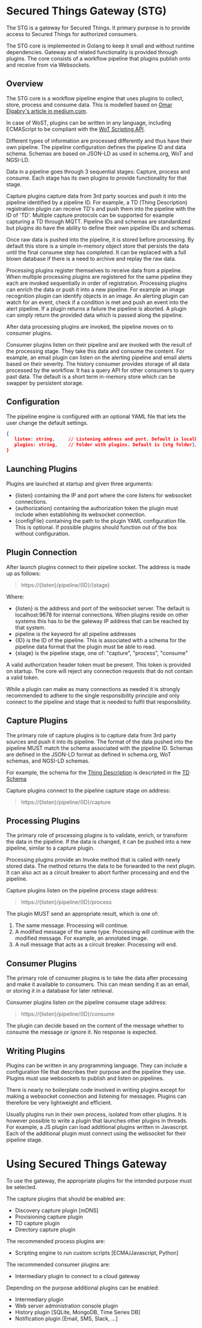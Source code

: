 # Secured Things Gateway (STG)

The STG is a gateway for Secured Things. It primary purpose is to provide access to Secured Things for authorized consumers.

The STG core is implemented in Golang to keep it small and without runtime dependencies. Gateway and related functionality is provided through plugins. The core consists of a workflow pipeline that plugins publish onto and receive from via Websockets.

## Overview 
The STG core is a workflow pipeline engine that uses plugins to collect, store, process and consume data. This is modelled based on [Omar Elgabry's article in medium.com](https://medium.com/omarelgabrys-blog/data-pipelines-8bc38c89f501). 

In case of WoST, plugins can be written in any language, including ECMAScript to be compliant with the [WoT Scripting API](https://www.w3.org/TR/wot-architecture/#sec-scripting-api). 

Different types of information are processed differently and thus have their own pipeline. The pipeline configuration defines the pipeline ID and data schema. Schemas are based on JSON-LD as used in schema.org, WoT and NGSI-LD.

Data in a pipeline goes through 3 sequential stages: Capture, process and consume. Each stage has its own plugins to provide functionality for that stage. 

Capture plugins capture data from 3rd party sources and push it into the pipeline identified by a pipeline ID. For example, a TD (Thing Description) registration plugin can receive TD's and push them into the pipeline with the ID of 'TD'. Multiple capture protocols can be supported for example capturing a TD through MQTT. Pipeline IDs and schemas are standardized but plugins do have the ability to define their own pipeline IDs and schemas.

Once raw data is pushed into the pipeline, it is stored before processing. By default this store is a simple in-memory object store that persists the data until the final consume step has completed. It can be replaced with a full blown database if there is a need to archive and replay the raw data. 

Processing plugins register themselves to receive data from a pipeline. When multiple processing plugins are registered for the same pipeline they each are invoked sequentially in order of registration. Processing plugins can enrich the data or push it into a new pipeline. For example an image recognition plugin can identify objects in an image. An alerting plugin can watch for an event, check if a condition is met and push an event into the alert pipeline. If a plugin returns a failure the pipeline is aborted. A plugin can simply return the provided data which is passed along the pipeline.

After data processing plugins are invoked, the pipeline moves on to consumer plugins.

Consumer plugins listen on their pipeline and are invoked with the result of the processing stage. They take this data and consume the content. For example, an email plugin can listen on the alerting pipeline and email alerts based on their severity. 
The history consumer provides storage of all data processed by the workflow. It has a query API for other consumers to query past data. The default is a short term in-memory store which can be swapper by persistent storage.


## Configuration

The pipeline engine is configured with an optional YAML file that lets the user change the default settings.

```json
{
   listen: string,     // Listening address and port. Default is localhost:9678
   plugins: string,    // Folder with plugins. Default is {stg folder}/plugins
}
```

## Launching Plugins

Plugins are launched at startup and given three arguments: 
* {listen} containing the IP and port where the core listens for websocket connections.
* {authorization} containing the authorization token the plugin must include when establishing its websocket connection.
* {configFile} containing the path to the plugin YAML configuration file. This is optional. If possible plugins should function out of the box without configuration.

## Plugin Connection

After launch plugins connect to their pipeline socket. The address is made up as follows:
> https://{listen}/pipeline/{ID}/{stage}

Where:
* {listen} is the address and port of the websocket server. The default is localhost:9678 for internal connections. When plugins reside on other systems this has to be the gateway IP address that can be reached by that system.
* pipeline is the keyword for all pipeline addresses
* {ID} is the ID of the pipeline. This is associated with a schema for the pipeline data format that the plugin must be able to read.
* {stage} is the pipeline stage, one of: "capture", "process", "consume"

A valid authorization header token must be present. This token is provided on startup. The core will reject any connection requests that do not contain a valid token.

While a plugin can make as many connections as needed it is strongly recommended to adhere to the single responsibility principle and only connect to the pipeline and stage that is needed to fulfil that responsibility. 

## Capture Plugins

The primary role of capture plugins is to capture data from 3rd party sources and push it into its pipeline. The format of the data pushed into the pipeline MUST match the schema associated with the pipeline ID. Schemas are defined in the JSON-LD format as defined in schema.org, WoT schemas, and NGSI-LD schemas. 

For example, the schema for the [Thing Description](https://www.w3.org/TR/wot-thing-description/#behavior-data) is descripted in the [TD Schema](https://www.w3.org/TR/wot-thing-description/#json-schema-for-validation)

Capture plugins connect to the pipeline capture stage on address:
> https://{listen}/pipeline/{ID}/capture

## Processing Plugins

The primary role of processing plugins is to validate, enrich, or transform the data in the pipeline. If the data is changed, it can be pushed into a new pipeline, similar to a capture plugin.

Processing plugins provide an Invoke method that is called with newly stored data. The method returns the data to be forwarded to the next plugin. It can also act as a circuit breaker to abort further processing and end the pipeline.  

Capture plugins listen on the pipeline process stage address:
> https://{listen}/pipeline/{ID}/process


The plugin MUST send an appropriate result, which is one of:
1. The same message. Processing will continue.
2. A modified message of the same type. Processing will continue with the modified message. For example, an annotated image.
3. A null message that acts as a circuit breaker. Processing will end.


## Consumer Plugins

The primary role of consumer plugins is to take the data after processing and make it available to consumers. This can mean sending it as an email, or storing it in a database for later retrieval.  

Consumer plugins listen on the pipeline consume stage address:
> https://{listen}/pipeline/{ID}/consume

The plugin can decide based on the content of the message whether to consume the message or ignore it. No response is expected.


## Writing Plugins

Plugins can be written in any programming language. They can include a configuration file that describes their purpose and the pipeline they use. Plugins must use websockets to publish and listen on pipelines. 

There is nearly no boilerplate code involved in writing plugins except for making a websocket connection and listening for messages. Plugins can therefore be very lightweight and efficient. 

Usually plugins run in their own process, isolated from other plugins. It is however possible to write a plugin that launches other plugins in threads. For example, a JS plugin can load additional plugins written in Javascript. Each of the additional plugin must connect using the websocket for their pipeline stage.

# Using Secured Things Gateway

To use the gateway, the appropriate plugins for the intended purpose must be selected. 

The capture plugins that should be enabled are:
* Discovery capture plugin [mDNS]
* Provisioning capture plugin
* TD capture plugin
* Directory capture plugin

The recommended process plugins are:
* Scripting engine to run custom scripts [ECMA/Javascript, Python]

The recommended consumer plugins are:
* Intermediary plugin to connect to a cloud gateway

Depending on the purpose additional plugins can be enabled:
* Intermediary plugin 
* Web server administration console plugin 
* History plugin [SQLite, MongoDB, Time Series DB]
* Notification plugin [Email, SMS, Slack, ...]

